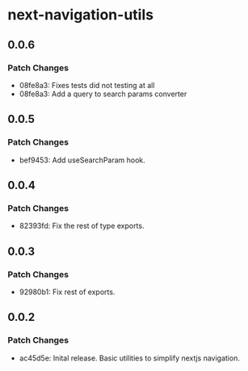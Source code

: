 # next-navigation-utils

## 0.0.6

### Patch Changes

- 08fe8a3: Fixes tests did not testing at all
- 08fe8a3: Add a query to search params converter

## 0.0.5

### Patch Changes

- bef9453: Add useSearchParam hook.

## 0.0.4

### Patch Changes

- 82393fd: Fix the rest of type exports.

## 0.0.3

### Patch Changes

- 92980b1: Fix rest of exports.

## 0.0.2

### Patch Changes

- ac45d5e: Inital release. Basic utilities to simplify nextjs navigation.
